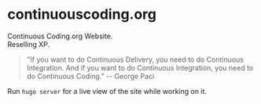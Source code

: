 # continuouscoding.org
Continuous Coding.org Website.   
Reselling XP. 
> "If you want to do Continuous Delivery, you need to do Continuous Integration. And if you want to do Continuous Integration, you need to do Continuous Coding." --  George Paci


Run `hugo server` for a live view of the site while working on it.